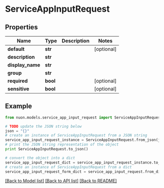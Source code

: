 # ServiceAppInputRequest


## Properties

Name | Type | Description | Notes
------------ | ------------- | ------------- | -------------
**default** | **str** |  | [optional] 
**description** | **str** |  | 
**display_name** | **str** |  | 
**group** | **str** |  | 
**required** | **bool** |  | [optional] 
**sensitive** | **bool** |  | [optional] 

## Example

```python
from nuon.models.service_app_input_request import ServiceAppInputRequest

# TODO update the JSON string below
json = "{}"
# create an instance of ServiceAppInputRequest from a JSON string
service_app_input_request_instance = ServiceAppInputRequest.from_json(json)
# print the JSON string representation of the object
print ServiceAppInputRequest.to_json()

# convert the object into a dict
service_app_input_request_dict = service_app_input_request_instance.to_dict()
# create an instance of ServiceAppInputRequest from a dict
service_app_input_request_form_dict = service_app_input_request.from_dict(service_app_input_request_dict)
```
[[Back to Model list]](../README.md#documentation-for-models) [[Back to API list]](../README.md#documentation-for-api-endpoints) [[Back to README]](../README.md)


